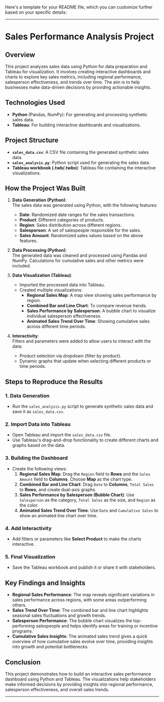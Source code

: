 Here's a template for your README file, which you can customize further based on your specific details:

---

# Sales Performance Analysis Project

## Overview
This project analyzes sales data using Python for data preparation and Tableau for visualization. It involves creating interactive dashboards and charts to explore key sales metrics, including regional performance, salesperson effectiveness, and trends over time. The aim is to help businesses make data-driven decisions by providing actionable insights.

## Technologies Used
- **Python** (Pandas, NumPy): For generating and processing synthetic sales data.
- **Tableau**: For building interactive dashboards and visualizations.

## Project Structure
- **`sales_data.csv`**: A CSV file containing the generated synthetic sales data.
- **`sales_analysis.py`**: Python script used for generating the sales data.
- **Tableau workbook (.twb/.twbx)**: Tableau file containing the interactive visualizations.

## How the Project Was Built
1. **Data Generation (Python)**:  
   The sales data was generated using Python, with the following features:
   - **Date**: Randomized date ranges for the sales transactions.
   - **Product**: Different categories of products.
   - **Region**: Sales distribution across different regions.
   - **Salesperson**: A set of salespeople responsible for the sales.
   - **Sales Amount**: Randomized sales values based on the above features.
   
2. **Data Processing (Python)**:  
   The generated data was cleaned and processed using Pandas and NumPy. Calculations for cumulative sales and other metrics were included.

3. **Data Visualization (Tableau)**:  
   - Imported the processed data into Tableau.
   - Created multiple visualizations:
     - **Regional Sales Map**: A map view showing sales performance by region.
     - **Combined Bar and Line Chart**: To compare revenue trends.
     - **Sales Performance by Salesperson**: A bubble chart to visualize individual salesperson effectiveness.
     - **Animated Sales Trend Over Time**: Showing cumulative sales across different time periods.

4. **Interactivity**:  
   Filters and parameters were added to allow users to interact with the data:
   - Product selection via dropdown (filter by product).
   - Dynamic graphs that update when selecting different products or time periods.

## Steps to Reproduce the Results

### **1. Data Generation**
- Run the `sales_analysis.py` script to generate synthetic sales data and save it as `sales_data.csv`.

### **2. Import Data into Tableau**
- Open Tableau and import the `sales_data.csv` file.
- Use Tableau's drag-and-drop functionality to create different charts and graphs based on the data.

### **3. Building the Dashboard**
- Create the following views:
   1. **Regional Sales Map**: Drag the `Region` field to **Rows** and the `Sales Amount` field to **Columns**. Choose **Map** as the chart type.
   2. **Combined Bar and Line Chart**: Drag `Date` to **Columns**, `Total Sales` to **Rows**, and create dual-axis graphs.
   3. **Sales Performance by Salesperson (Bubble Chart)**: Use `Salesperson` as the category, `Total Sales` as the size, and `Region` as the color.
   4. **Animated Sales Trend Over Time**: Use `Date` and `Cumulative Sales` to show an animated line chart over time.

### **4. Add Interactivity**
- Add filters or parameters like **Select Product** to make the charts interactive.

### **5. Final Visualization**
- Save the Tableau workbook and publish it or share it with stakeholders.

## Key Findings and Insights

- **Regional Sales Performance**: The map reveals significant variations in sales performance across regions, with some areas outperforming others.
- **Sales Trend Over Time**: The combined bar and line chart highlights seasonal sales fluctuations and growth trends.
- **Salesperson Performance**: The bubble chart visualizes the top-performing salespeople and helps identify areas for training or incentive programs.
- **Cumulative Sales Insights**: The animated sales trend gives a quick overview of how cumulative sales evolve over time, providing insights into growth and potential bottlenecks.

## Conclusion
This project demonstrates how to build an interactive sales performance dashboard using Python and Tableau. The visualizations help stakeholders make informed decisions by providing insights into regional performance, salesperson effectiveness, and overall sales trends.

---